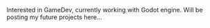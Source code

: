 Interested in GameDev, currently working with Godot engine. Will be posting my future projects here...

<!---
pSolar17/pSolar17 is a ✨ special ✨ repository because its `README.md` (this file) appears on your GitHub profile.
You can click the Preview link to take a look at your changes.
--->
